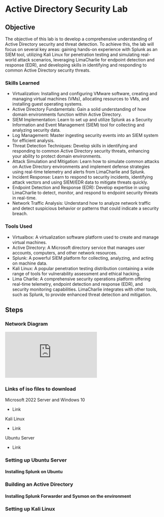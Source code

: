 # Active Directory Security Lab

## Objective

The objective of this lab is to develop a comprehensive understanding of Active Directory security and threat detection. To achieve this, the lab will focus on several key areas: gaining hands-on experience with Splunk as an SIEM tool, utilizing Kali Linux for penetration testing and simulating real-world attack scenarios, leveraging LimaCharlie for endpoint detection and response (EDR), and developing skills in identifying and responding to common Active Directory security threats. 

### Skills Learned

- Virtualization: Installing and configuring VMware software, creating and managing virtual machines (VMs), allocating resources to VMs, and installing guest operating systems.
- Active Directory Fundamentals: Gain a solid understanding of how domain environments function within Active Directory.
- SIEM Implementation: Learn to set up and utilize Splunk as a Security Information and Event Management (SIEM) tool for collecting and analyzing security data.
- Log Management: Master ingesting security events into an SIEM system for efficient analysis.
- Threat Detection Techniques: Develop skills in identifying and responding to common Active Directory security threats, enhancing your ability to protect domain environments.
- Attack Simulation and Mitigation: Learn how to simulate common attacks on Active Directory environments and implement defense strategies using real-time telemetry and alerts from LimaCharlie and Splunk.
- Incident Response: Learn to respond to security incidents, identifying attack vectors and using SIEM/EDR data to mitigate threats quickly.
- Endpoint Detection and Response (EDR): Develop expertise in using LimaCharlie to detect, monitor, and respond to endpoint security threats in real-time.
- Network Traffic Analysis: Understand how to analyze network traffic and detect suspicious behavior or patterns that could indicate a security breach.

### Tools Used

- Virtualbox: A virtualization software platform used to create and manage virtual machines.
- Active Directory: A Microsoft directory service that manages user accounts, computers, and other network resources.
- Splunk: A powerful SIEM platform for collecting, analyzing, and acting on machine data.
- Kali Linux: A popular penetration testing distribution containing a wide range of tools for vulnerability assessment and ethical hacking.
- Lima Charlie: A comprehensive security operations platform offering real-time telemetry, endpoint detection and response (EDR), and security monitoring capabilities. LimaCharlie integrates with other tools, such as Splunk, to provide enhanced threat detection and mitigation.

## Steps

### Network Diagram

![Network Diagram](https://github.com/A9u3ybaCyb3r/Active-Directory-Security-Lab/blob/main/NetworkDiagram-AD-Security-Lab.drawio.pdf)

### Links of iso files to download

Microsoft 2022 Server and Windows 10
- Link

Kali Linux
- Link

Ubuntu Server
- Link

### Setting up Ubuntu Server

#### Installing Splunk on Ubuntu

### Building an Active Directory 

#### Installing Splunk Forwarder and Sysmon on the environment

### Setting up Kali Linux
